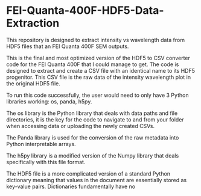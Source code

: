 # FEI-Quanta-400F-HDF5-Data-Extraction
This repository is designed to extract intensity vs wavelength data from HDF5 files that an FEI Quanta 400F SEM outputs.

This is the final and most optimized version of the HDF5 to CSV converter code for the FEI Quanta 400F that I could manage to get. The code is designed to extract and create a CSV file with an identical name to its HDF5 progenitor. This CSV file is the raw data of the intensity wavelength plot in the original HDF5 file.

To run this code successfully, the user would need to only have 3 Python libraries working: os, panda, h5py. 

The os library is the Python library that deals with data paths and file directories, it is the key for the code to navigate to and from your folder when accessing data or uploading the newly created CSVs. 

The Panda library is used for the conversion of the raw metadata into Python interpretable arrays. 

The h5py library is a modified version of the Numpy library that deals specifically with this file format. 



The HDF5 file is a more complicated version of a standard Python dictionary meaning that values in the document are essentially stored as key-value pairs. Dictionaries fundamentally have no 

